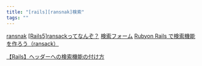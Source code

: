 ```yaml
---
title: "[rails][ransnak]検索"
tags: ""
---
```


[ransnak](https://github.com/activerecord-hackery/ransack)
[\[Rails5\]ransackってなんぞ？](https://qiita.com/betti/items/a2664ef5c48682d33a38)
[検索フォーム](http://nekorails.hatenablog.com/entry/2017/05/31/173925)
[Rubyon Rails で検索機能を作ろう（ransack）](https://qiita.com/nojinoji/items/e1b174220da8c81a1756)

[【Rails】ヘッダーへの検索機能の付け方](https://qiita.com/fukuda_fu/items/58e3b5d9a776d98a62de)
